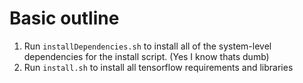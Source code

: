 # Basic outline

1. Run `installDependencies.sh` to install all of the system-level dependencies for the install script. (Yes I know thats dumb)
2. Run `install.sh` to install all tensorflow requirements and libraries
